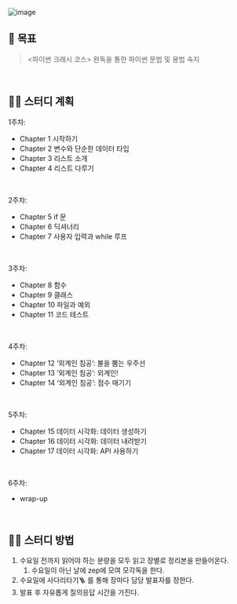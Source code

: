 ![image](https://github.com/SWPythonMaster24/python-book/assets/42836576/85f34760-1dec-4c15-9c07-0e7d856b7cab)



## 📌 목표
> <파이썬 크래시 코스> 완독을 통한 파이썬 문법 및 용법 숙지

<br>

## 👨‍💻 스터디 계획
1주차: 
- Chapter 1 시작하기
- Chapter 2 변수와 단순한 데이터 타입
- Chapter 3 리스트 소개
- Chapter 4 리스트 다루기

<br>

2주차:
- Chapter 5 if 문
- Chapter 6 딕셔너리
- Chapter 7 사용자 입력과 while 루프

<br>

3주차:
- Chapter 8 함수
- Chapter 9 클래스
- Chapter 10 파일과 예외
- Chapter 11 코드 테스트

<br>

4주차:
- Chapter 12 ‘외계인 침공’: 불을 뿜는 우주선
- Chapter 13 ‘외계인 침공’: 외계인!
- Chapter 14 ‘외계인 침공’: 점수 매기기

<br>

5주차:
- Chapter 15 데이터 시각화: 데이터 생성하기
- Chapter 16 데이터 시각화: 데이터 내려받기
- Chapter 17 데이터 시각화: API 사용하기

<br>

6주차: 
- wrap-up

<br>

## 👨‍💻 스터디 방법
1. 수요일 전까지 읽어야 하는 분량을 모두 읽고 장별로 정리본을 만들어온다.
    1. 수요일이 아닌 날에 zep에 모여 모각독을 한다.
2. 수요일에 사다리타기🪜 를 통해 장마다 담당 발표자를 정한다.
3. 발표 후 자유롭게 질의응답 시간을 가진다.
